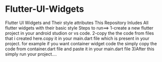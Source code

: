 # Flutter-UI-Widgets
Flutter UI Widgets  and Their style attributes 
This Repository Inludes All flutter widgets with their basic style 
Steps to run==>
1-create a new flutter project in your android studion or vs code.
2-copy the the code from files that i created here.copy it in your main.dart file
    which is present in your project.
     for example if you want container widget code the simply copy the code from 
     container.dart file and paste it in your main.dart file
3)After this simply run your project....

     


     
